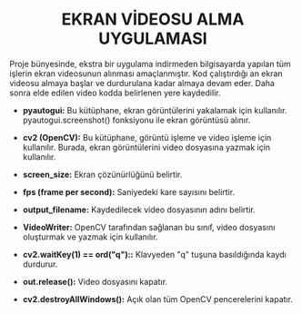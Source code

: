 <div align= "center">
<h1>EKRAN VİDEOSU ALMA UYGULAMASI</h1>
</div>
Proje bünyesinde, ekstra bir uygulama indirmeden bilgisayarda yapılan tüm işlerin ekran videosunun alınması amaçlanmıştır. Kod çalıştırdığı an ekran videosu almaya başlar ve durdurulana kadar almaya devam eder. Daha sonra elde edilen video kodda belirlenen yere kaydedilir.

- <b>pyautogui:</b> Bu kütüphane, ekran görüntülerini yakalamak için kullanılır. pyautogui.screenshot() fonksiyonu ile ekran görüntüsü alınır.

- <b>cv2 (OpenCV):</b> Bu kütüphane, görüntü işleme ve video işleme için kullanılır. Burada, ekran görüntülerini video dosyasına yazmak için kullanılır.

- <b>screen_size:</b> Ekran çözünürlüğünü belirtir.

- <b>fps (frame per second):</b> Saniyedeki kare sayısını belirtir.

- <b>output_filename:</b> Kaydedilecek video dosyasının adını belirtir.

- <b>VideoWriter:</b> OpenCV tarafından sağlanan bu sınıf, video dosyasını oluşturmak ve yazmak için kullanılır.

- <b>cv2.waitKey(1) == ord("q")::</b> Klavyeden "q" tuşuna basıldığında kaydı durdurur.

- <b>out.release():</b> Video dosyasını kapatır.

- <b>cv2.destroyAllWindows():</b> Açık olan tüm OpenCV pencerelerini kapatır.
